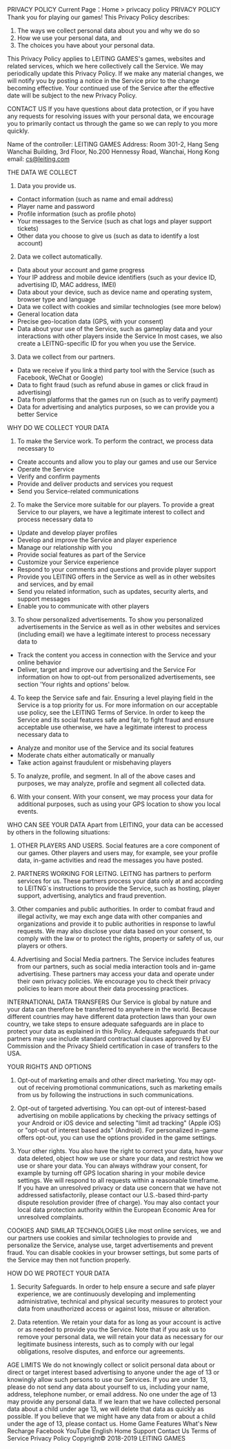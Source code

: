 PRIVACY POLICY
Current Page：Home > privcacy policy
PRIVACY POLICY
Thank you for playing our games! This Privacy Policy describes:
1. The ways we collect personal data about you and why we do so
2. How we use your personal data, and
3. The choices you have about your personal data.

This Privacy Policy applies to LEITING GAMES's games, websites and related services, which we here collectively call the Service. We may periodically update this Privacy Policy. If we make any material changes, we will notify you by posting a notice in the Service prior to the change becoming effective. Your continued use of the Service after the effective date will be subject to the new Privacy Policy.

CONTACT US
If you have questions about data protection, or if you have any requests for resolving issues with your personal data, we encourage you to primarily contact us through the game so we can reply to you more quickly.

Name of the controller: LEITING GAMES
Address: Room 301-2, Hang Seng Wanchai Building, 3rd Floor, No.200 Hennessy Road, Wanchai, Hong Kong
email: cs@leiting.com

THE DATA WE COLLECT
1. Data you provide us.
- Contact information (such as name and email address)
- Player name and password
- Profile information (such as profile photo)
- Your messages to the Service (such as chat logs and player support tickets)
- Other data you choose to give us (such as data to identify a lost account)

2. Data we collect automatically.
- Data about your account and game progress
- Your IP address and mobile device identifiers (such as your device ID, advertising ID, MAC address, IMEI)
- Data about your device, such as device name and operating system, browser type and language
- Data we collect with cookies and similar technologies (see more below)
- General location data
- Precise geo-location data (GPS, with your consent)
- Data about your use of the Service, such as gameplay data and your interactions with other players inside the Service
In most cases, we also create a LEITNG-specific ID for you when you use the Service.

3. Data we collect from our partners.
- Data we receive if you link a third party tool with the Service (such as Facebook, WeChat or Google)
- Data to fight fraud (such as refund abuse in games or click fraud in advertising)
- Data from platforms that the games run on (such as to verify payment)
- Data for advertising and analytics purposes, so we can provide you a better Service

WHY DO WE COLLECT YOUR DATA
1. To make the Service work.
To perform the contract, we process data necessary to
- Create accounts and allow you to play our games and use our Service
- Operate the Service
- Verify and confirm payments
- Provide and deliver products and services you request
- Send you Service-related communications

2. To make the Service more suitable for our players.
To provide a great Service to our players, we have a legitimate interest to collect and process necessary data to
- Update and develop player profiles
- Develop and improve the Service and player experience
- Manage our relationship with you
- Provide social features as part of the Service
- Customize your Service experience
- Respond to your comments and questions and provide player support
- Provide you LEITING offers in the Service as well as in other websites and services, and by email
- Send you related information, such as updates, security alerts, and support messages
- Enable you to communicate with other players

3. To show personalized advertisements.
To show you personalized advertisements in the Service as well as in other websites and services (including email) we have a legitimate interest to process necessary data to
- Track the content you access in connection with the Service and your online behavior
- Deliver, target and improve our advertising and the Service
For information on how to opt-out from personalized advertisements, see section 'Your rights and options' below.

4. To keep the Service safe and fair.
Ensuring a level playing field in the Service is a top priority for us. For more information on our acceptable use policy, see the LEITING Terms of Service. In order to keep the Service and its social features safe and fair, to fight fraud and ensure acceptable use otherwise, we have a legitimate interest to process necessary data to
- Analyze and monitor use of the Service and its social features
- Moderate chats either automatically or manually
- Take action against fraudulent or misbehaving players

5. To analyze, profile, and segment.
In all of the above cases and purposes, we may analyze, profile and segment all collected data.

6. With your consent.
With your consent, we may process your data for additional purposes, such as using your GPS location to show you local events.

WHO CAN SEE YOUR DATA
Apart from LEITING, your data can be accessed by others in the following situations:
1. OTHER PLAYERS AND USERS.
Social features are a core component of our games. Other players and users may, for example, see your profile data, in-game activities and read the messages you have posted.

2. PARTNERS WORKING FOR LEITNG.
LEITNG has partners to perform services for us. These partners process your data only at and according to LEITNG´s instructions to provide the Service, such as hosting, player support, advertising, analytics and fraud prevention.

3. Other companies and public authorities.
In order to combat fraud and illegal activity, we may exch
ange data with other companies and organizations and provide it to public authorities in response to lawful requests.
We may also disclose your data based on your consent, to comply with the law or to protect the rights, property or safety of us, our players or others.

4. Advertising and Social Media partners.
The Service includes features from our partners, such as social media interaction tools and in-game advertising. These partners may access your data and operate under their own privacy policies. We encourage you to check their privacy policies to learn more about their data processing practices.

INTERNATIONAL DATA TRANSFERS
Our Service is global by nature and your data can therefore be transferred to anywhere in the world. Because different countries may have different data protection laws than your own country, we take steps to ensure adequate safeguards are in place to protect your data as explained in this Policy. Adequate safeguards that our partners may use include standard contractual clauses approved by EU Commission and the Privacy Shield certification in case of transfers to the USA.

YOUR RIGHTS AND OPTIONS
1. Opt-out of marketing emails and other direct marketing.
You may opt-out of receiving promotional communications, such as marketing emails from us by following the instructions in such communications.

2. Opt-out of targeted advertising.
You can opt-out of interest-based advertising on mobile applications by checking the privacy settings of your Android or iOS device and selecting "limit ad tracking" (Apple iOS) or "opt-out of interest based ads" (Android).
For personalized in-game offers opt-out, you can use the options provided in the game settings.

3. Your other rights.
You also have the right to correct your data, have your data deleted, object how we use or share your data, and restrict how we use or share your data. You can always withdraw your consent, for example by turning off GPS location sharing in your mobile device settings.
We will respond to all requests within a reasonable timeframe. If you have an unresolved privacy or data use concern that we have not addressed satisfactorily, please contact our U.S.-based third-party dispute resolution provider (free of charge). You may also contact your local data protection authority within the European Economic Area for unresolved complaints.

COOKIES AND SIMILAR TECHNOLOGIES
Like most online services, we and our partners use cookies and similar technologies to provide and personalize the Service, analyse use, target advertisements and prevent fraud. You can disable cookies in your browser settings, but some parts of the Service may then not function properly.

HOW DO WE PROTECT YOUR DATA
1. Security Safeguards.
In order to help ensure a secure and safe player experience, we are continuously developing and implementing administrative, technical and physical security measures to protect your data from unauthorized access or against loss, misuse or alteration.

2. Data retention.
We retain your data for as long as your account is active or as needed to provide you the Service.
Note that if you ask us to remove your personal data, we will retain your data as necessary for our legitimate business interests, such as to comply with our legal obligations, resolve disputes, and enforce our agreements.

AGE LIMITS
We do not knowingly collect or solicit personal data about or direct or target interest based advertising to anyone under the age of 13 or knowingly allow such persons to use our Services. If you are under 13, please do not send any data about yourself to us, including your name, address, telephone number, or email address. No one under the age of 13 may provide any personal data. If we learn that we have collected personal data about a child under age 13, we will delete that data as quickly as possible. If you believe that we might have any data from or about a child under the age of 13, please contact us.
Home
Game Features
What's New
Recharge
Facebook
YouTube
English
Home
Support
Contact Us
Terms of Service
Privacy Policy
Copyright© 2018-2019 LEITING GAMES